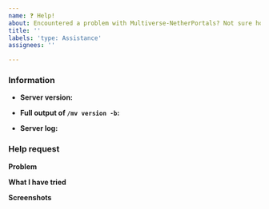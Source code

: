 ```yaml
---
name: ❓ Help!
about: Encountered a problem with Multiverse-NetherPortals? Not sure how to fix it?
title: ''
labels: 'type: Assistance'
assignees: ''

---
```


<!-- Multiverse-NetherPortals help guide

Don't write inside the arrows as they will be hidden when you post your issue.

Get latest build from: http://ci.onarandombox.com/view/Multiverse/

If you need help other submodules of Multiverse, go to their respective git repo:
    Multiverse-Core: https://github.com/Multiverse/Multiverse-Core/issues
    Multiverse-Portals: https://github.com/Multiverse/Multiverse-Portals/issues
    Multiverse-Inventories: https://github.com/Multiverse/Multiverse-Inventories/issues
    Multiverse-SignPortals: https://github.com/Multiverse/Multiverse-SignPortals/issues

Or come join our Discord server to get help sooner: https://discord.gg/NZtfKky

If you're happy to wait (or you were sent here from Discord), read on:

1.  Check the Usage and FAQ pages to see if it answers your queries:
      https://github.com/Multiverse/Multiverse-Core/wiki/Basics-(NetherPortals)
      https://github.com/Multiverse/Multiverse-Core/wiki/FAQ-(NetherPortals)

2.  Fill out the template.
      This will help us understand what problem you've encountered and help us
      find a solution.

3.  When linking files, do not attach them to the post!
      Copy and paste any logs into https://gist.github.com/ or other similar service.

4.  Delete this line and all above lines before posting your issue!       -->

### Information

* **Server version:** <!-- Insert output of `/version` command -->

* **Full output of `/mv version -b`:** <!-- Replace this with the command output's https://pastebin.com link -->

* **Server log:** <!-- Upload `logs/latest.log` to https://gist.github.com/ -->

### Help request

**Problem**
<!-- What problem did you encounter? -->

**What I have tried**
<!-- What have you tried so far? -->

**Screenshots**
<!-- If relevant, include any screenshots here. -->